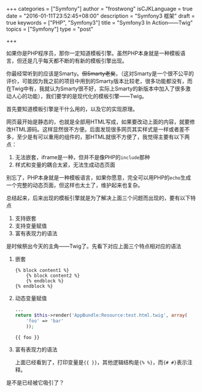 +++
categories = ["Symfony"]
author = "frostwong"
isCJKLanguage = true
date = "2016-01-11T23:52:45+08:00"
description = "Symfony3 框架"
draft = true
keywords = ["PHP", "Symfony3"]
title = "Symfony3 In Action——Twig"
topics = ["Symfony"]
type = "post"

+++

如果你是PHP程序员，那你一定知道模板引擎。虽然PHP本身就是一种模板语言，但还是几乎每天都不断的有新的模板引擎出现。

你最经常听到的应该是Smarty。~~但Smarty老矣~~，（这对Smarty是一个很不公平的评价，可能因为我之前的项目中用到的Smarty版本比较老，很多功能都没有，而在Twig中有，我就认为Smarty很不好，实际上Smarty的新版本中加入了很多激动人心的功能），我们要学的是现代化的模板引擎——Twig。

首先要知道模板引擎是干什么用的，以及它的实现原理。

网页最开始是静态的，也就是全部用HTML写成，如果要改动上面的内容，就要修改HTML源码。这样显然很不方便。后面发现很多网页其实样式是一样或者差不多，至少是有可以重用的组件的，那HTML就很不方便了，我觉得主要有以下两点：
    
1. 无法嵌套，iframe是一种，但并不是像PHP的`include`那种
2. 样式和变量的耦合太紧，无法生成动态页面

别忘了，PHP本身就是一种模板语言，如果你愿意，完全可以用PHP的`echo`生成一个完整的动态页面，但这样也太土了，维护起来也复杂。

总结起来，后来出现的模板引擎就是为了解决上面三个问题而出现的，要有以下特点

1. 支持嵌套
2. 支持变量赋值
3. 富有表现力的语法

是时候祭出今天的主角——Twig了。先看下对应上面三个特点相对应的语法

1. 嵌套

    ```twig
    {% block content1 %}
        {% block content2 %}
        {% endblock %}
    {% endblock %}
    ```
    
2. 动态变量赋值

    ```php
    ...
    return $this->render('AppBundle:Resource:test.html.twig', array(
        'foo' => 'bar'
        ));
    ```
    
    ```twig
    {{ foo }}
    ```
    
3. 富有表现力的语法
    
    上面已经看到了，打印变量是`{{ }}`，其他逻辑结构是`{% %}`，而`{# #}`表示注释。
    
是不是已经被它吸引了？



    


